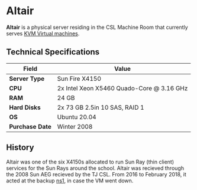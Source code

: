 # Altair

**Altair** is a physical server residing in the CSL Machine Room that currently serves [KVM Virtual machines](../../technologies/virtualization-stack/).

## Technical Specifications

| Field             | Value                                     |
| ----------------- | ----------------------------------------- |
| **Server Type**   | Sun Fire X4150                            |
| **CPU**           | 2x Intel Xeon X5460 Quado-Core @ 3.16 GHz |
| **RAM**           | 24 GB                                     |
| **Hard Disks**    | 2x 73 GB 2.5in 10 SAS, RAID 1             |
| **OS**            | Ubuntu 20.04                              |
| **Purchase Date** | Winter 2008                               |

## History

Altair was one of the six X4150s allocated to run Sun Ray (thin client) services for the Sun Rays around the school. Altair was recieved through the 2008 Sun AEG recieved by the TJ CSL. From 2016 to February 2018, it acted at the backup [ns1](../../technologies/networking/dns/), in case the VM went down.
